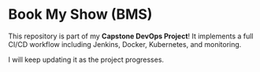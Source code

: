 # Book My Show (BMS)

This repository is part of my **Capstone DevOps Project**!
It implements a full CI/CD workflow including Jenkins, Docker, Kubernetes, and monitoring.

I will keep updating it as the project progresses.

